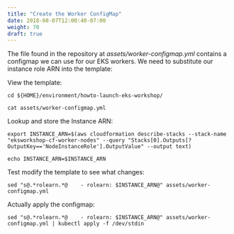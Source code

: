 ```yaml
---
title: "Create the Worker ConfigMap"
date: 2018-08-07T12:00:40-07:00
weight: 70
draft: true
---
```


The file found in the repository at *assets/worker-configmap.yml* contains a
configmap we can use for our EKS workers. We need to substitute our instance
role ARN into the template:

View the template:
```
cd ${HOME}/environment/howto-launch-eks-workshop/

cat assets/worker-configmap.yml
```
Lookup and store the Instance ARN:
```
export INSTANCE_ARN=$(aws cloudformation describe-stacks --stack-name "eksworkshop-cf-worker-nodes" --query "Stacks[0].Outputs[?OutputKey=='NodeInstanceRole'].OutputValue" --output text)

echo INSTANCE_ARN=$INSTANCE_ARN
```

Test modify the template to see what changes:
```
sed "s@.*rolearn.*@    - rolearn: $INSTANCE_ARN@" assets/worker-configmap.yml
```
Actually apply the configmap:
```
sed "s@.*rolearn.*@    - rolearn: $INSTANCE_ARN@" assets/worker-configmap.yml | kubectl apply -f /dev/stdin
```
